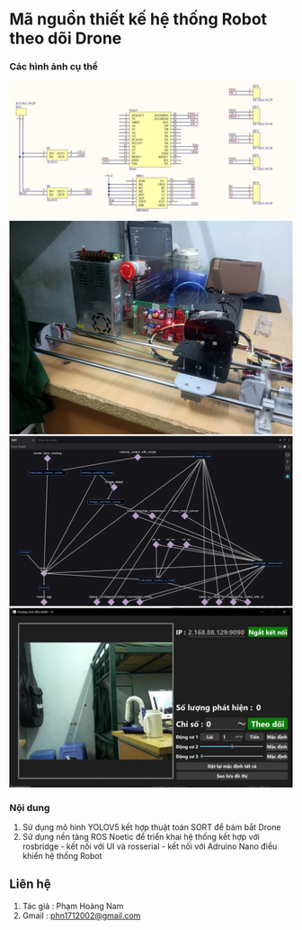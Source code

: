 # Mã nguồn thiết kế hệ thống Robot theo dõi Drone
### Các hình ảnh cụ thể
![ecad](./_other/ecad.png)
![mcad](./_other/mcad.png)
![rqt](./_other/rqt.png)
![ui](./_other/ui.png)

### Nội dung
1. Sử dụng mô hình YOLOV5 kết hợp thuật toán SORT để bám bắt Drone
2. Sử dụng nền tảng ROS Noetic để triển khai hệ thống kết hợp với rosbridge - kết nối với UI  và rosserial - kết nối với Adruino Nano điều khiển hệ thống Robot

## Liên hệ
1. Tác giả : Phạm Hoàng Nam
3. Gmail : phn1712002@gmail.com 
